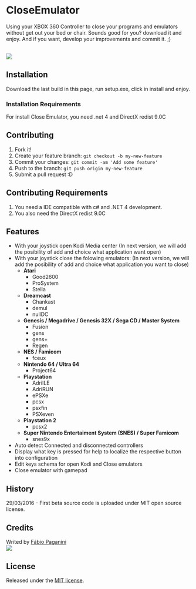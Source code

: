 # CloseEmulator

Using your XBOX 360 Controller to close your programs and emulators without get out your bed or chair. Sounds good for you? download it and enjoy. And if you want, develop your improvements and commit it. ;)

</br>
<img src='http://www.pgnsoft.com.br/images/CloseEmulatorPrint.png'/>

## Installation

Download the last build in this page, run setup.exe, click in install and enjoy.

### Installation Requirements

For install Close Emulator, you need .net 4 and DirectX redist 9.0C

## Contributing

1. Fork it!
2. Create your feature branch: `git checkout -b my-new-feature`
3. Commit your changes: `git commit -am 'Add some feature'`
4. Push to the branch: `git push origin my-new-feature`
5. Submit a pull request :D

## Contributing Requirements

1. You need a IDE compatible with c# and .NET 4 development.
2. You also need the DirectX redist 9.0C

## Features
<ul>
<li>With your joystick open Kodi Media center  (In next version, we will add the posibility of add and choice what application want open)</li>
<li>
 With your joystick close the folowing emulators: (In next version, we will add the posibility of add and choice what application you want to close)
 <ul>
  <li>
    <b>Atari</b>
    <ul>
      <li>Good2600</li>
      <li>ProSystem</li>
      <li>Stella</li>
    </ul>
  </li>
  <li>
    <b>Dreamcast</b>
    <ul>
      <li>Chankast</li>
      <li>demul</li>
      <li>nullDC</li>
    </ul>
  </li>
  <li>
    <b>Genesis / Megadrive / Genesis 32X / Sega CD / Master System</b>
    <ul>
      <li>Fusion</li>
      <li>gens</li>
      <li>gens+</li>
      <li>Regen</li>
    </ul>
  </li>
  <li>
    <b>NES / Famicom</b>
    <ul>
      <li>fceux</li>
    </ul>
  </li>
  <li>
    <b>Nintendo 64 / Ultra 64</b>
    <ul>
      <li>Project64</li>
    </ul>
  </li>
   <li>
    <b>Playstation</b>
    <ul>
      <li>AdriILE</li>
      <li>AdriRUN</li>
      <li>ePSXe</li>
      <li>pcsx</li>
      <li>psxfin</li>
      <li>PSXeven</li>
    </ul>
  </li>
  <li>
    <b>Playstation 2</b>
    <ul>
      <li>pcsx2</li>
    </ul>
  </li>
  <li>
    <b>Super Nintendo Entertaiment System (SNES) / Super Famicom</b>
    <ul>
      <li>snes9x</li>
    </ul>
  </li>
 </ul>
</li>
<li>Auto detect Connected and disconnected controllers</li>
<li>Display what key is pressed for help to localize the respective button into configuration</li>
<li>Edit keys schema for open Kodi and Close emulators</li>
<li>Close emulator with gamepad</li>
</ul>

## History

29/03/2016 - First beta source code is uploaded under MIT open source license.

## Credits
Writed by <a href="https://www.linkedin.com/in/fpaganini">Fábio Paganini
</br>
<img target='_fpaganini' src='http://www.pgnsoft.com.br/images/felix.gif' /></a>
## License

Released under the <a href="https://opensource.org/licenses/MIT">MIT license</a>.
